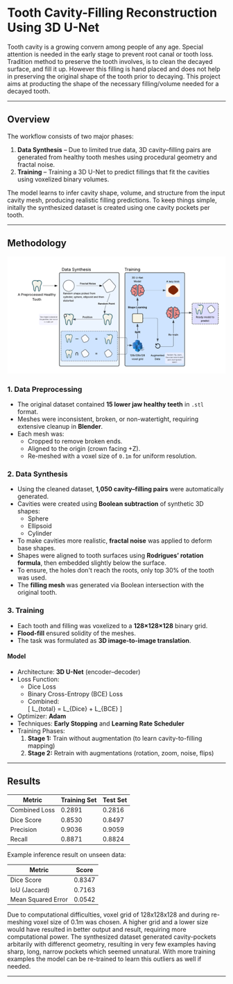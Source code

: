 # Tooth Cavity-Filling Reconstruction Using 3D U-Net

Tooth cavity is a growing convern among people of any age. Special attention is needed in the early stage to prevent root canal or tooth loss. Tradition method to preserve the tooth involves, is to 
clean the decayed surface, and fill it up. However this filling is hand placed and does not help in preserving the original shape of the tooth prior to decaying. This project aims at producting the
shape of the necessary filling/volume needed for a decayed tooth.

---

## Overview

The workflow consists of two major phases:

1. **Data Synthesis** – Due to limited true data, 3D cavity–filling pairs are generated from healthy tooth meshes using procedural geometry and fractal noise.
2. **Training** – Training a 3D U-Net to predict fillings that fit the cavities using voxelized binary volumes.

The model learns to infer cavity shape, volume, and structure from the input cavity mesh, producing realistic filling predictions. To keep things simple, initally the
synthesized dataset is created using one cavity pockets per tooth.

---

## Methodology

<p align="center">
  <img src="ASSETS/Methodology.png" alt="Methodology Overview" width="600"/>
</p>

### 1. Data Preprocessing
- The original dataset contained **15 lower jaw healthy teeth** in `.stl` format.
- Meshes were inconsistent, broken, or non-watertight, requiring extensive cleanup in **Blender**.
- Each mesh was:
  - Cropped to remove broken ends.
  - Aligned to the origin (crown facing +Z).
  - Re-meshed with a voxel size of `0.1m` for uniform resolution.

### 2. Data Synthesis
- Using the cleaned dataset, **1,050 cavity–filling pairs** were automatically generated.
- Cavities were created using **Boolean subtraction** of synthetic 3D shapes:
  - Sphere
  - Ellipsoid
  - Cylinder  
- To make cavities more realistic, **fractal noise** was applied to deform base shapes.
- Shapes were aligned to tooth surfaces using **Rodrigues’ rotation formula**, then embedded slightly below the surface.
- To ensure, the holes don't reach the roots, only top 30% of the tooth was used.
- The **filling mesh** was generated via Boolean intersection with the original tooth.


### 3. Training
- Each tooth and filling was voxelized to a **128×128×128** binary grid.
- **Flood-fill** ensured solidity of the meshes.
- The task was formulated as **3D image-to-image translation**.

#### Model
- Architecture: **3D U-Net** (encoder–decoder)
- Loss Function:
  - Dice Loss  
  - Binary Cross-Entropy (BCE) Loss  
  - Combined:  
    \[
    L_{total} = L_{Dice} + L_{BCE}
    \]
- Optimizer: **Adam**
- Techniques: **Early Stopping** and **Learning Rate Scheduler**
- Training Phases:
  1. **Stage 1:** Train without augmentation (to learn cavity-to-filling mapping)
  2. **Stage 2:** Retrain with augmentations (rotation, zoom, noise, flips)

---
## Results

| Metric | Training Set | Test Set |
|--------|---------------|----------|
| Combined Loss | 0.2891 | 0.2816 |
| Dice Score | 0.8530 | 0.8497 |
| Precision | 0.9036 | 0.9059 |
| Recall | 0.8871 | 0.8824 |

Example inference result on unseen data:

| Metric | Score |
|--------|--------|
| Dice Score | 0.8347 |
| IoU (Jaccard) | 0.7163 |
| Mean Squared Error | 0.0542 |

Due to computational difficulties, voxel grid of 128x128x128 and during re-meshing voxel size of 0.1m was chosen. A higher grid and a lower size
would have resulted in better output and result, requiring more computational power. The synthesized dataset generated cavity-pockets arbitarily
with differenct geometry, resulting in very few examples having sharp, long, narrow pockets which seemed unnatural. With more training examples
the model can be re-trained to learn this outliers as well if needed.

---
